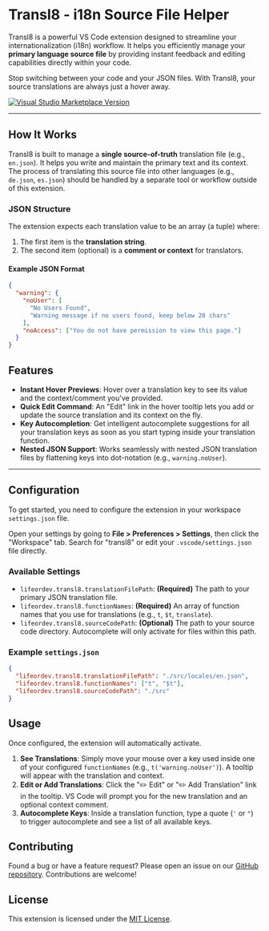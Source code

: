 # Transl8 - i18n Source File Helper

Transl8 is a powerful VS Code extension designed to streamline your internationalization (i18n) workflow. It helps you efficiently manage your **primary language source file** by providing instant feedback and editing capabilities directly within your code.

Stop switching between your code and your JSON files. With Transl8, your source translations are always just a hover away.

[![Visual Studio Marketplace Version](https://img.shields.io/visual-studio-marketplace/v/lifeordev.transl8?style=flat-square&label=Marketplace)](https://marketplace.visualstudio.com/items?itemName=lifeordev.transl8)

---

## How It Works

Transl8 is built to manage a **single source-of-truth** translation file (e.g., `en.json`). It helps you write and maintain the primary text and its context. The process of translating this source file into other languages (e.g., `de.json`, `es.json`) should be handled by a separate tool or workflow outside of this extension.

### JSON Structure

The extension expects each translation value to be an array (a tuple) where:

1.  The first item is the **translation string**.
2.  The second item (optional) is a **comment or context** for translators.

#### Example JSON Format

```json
{
  "warning": {
    "noUser": [
      "No Users Found",
      "Warning message if no users found, keep below 20 chars"
    ],
    "noAccess": ["You do not have permission to view this page."]
  }
}
```

## Features

- **Instant Hover Previews**: Hover over a translation key to see its value and the context/comment you've provided.
- **Quick Edit Command**: An "Edit" link in the hover tooltip lets you add or update the source translation and its context on the fly.
- **Key Autocompletion**: Get intelligent autocomplete suggestions for all your translation keys as soon as you start typing inside your translation function.
- **Nested JSON Support**: Works seamlessly with nested JSON translation files by flattening keys into dot-notation (e.g., `warning.noUser`).

---

## Configuration

To get started, you need to configure the extension in your workspace `settings.json` file.

Open your settings by going to **File > Preferences > Settings**, then click the "Workspace" tab. Search for "transl8" or edit your `.vscode/settings.json` file directly.

### Available Settings

- `lifeordev.transl8.translationFilePath`: **(Required)** The path to your primary JSON translation file.
- `lifeordev.transl8.functionNames`: **(Required)** An array of function names that you use for translations (e.g., `t`, `$t`, `translate`).
- `lifeordev.transl8.sourceCodePath`: **(Optional)** The path to your source code directory. Autocomplete will only activate for files within this path.

### Example `settings.json`

```json
{
  "lifeordev.transl8.translationFilePath": "./src/locales/en.json",
  "lifeordev.transl8.functionNames": ["t", "$t"],
  "lifeordev.transl8.sourceCodePath": "./src"
}
```

## Usage

Once configured, the extension will automatically activate.

1.  **See Translations**: Simply move your mouse over a key used inside one of your configured `functionNames` (e.g., `t('warning.noUser')`). A tooltip will appear with the translation and context.
2.  **Edit or Add Translations**: Click the "✏️ Edit" or "✏️ Add Translation" link in the tooltip. VS Code will prompt you for the new translation and an optional context comment.
3.  **Autocomplete Keys**: Inside a translation function, type a quote (`'` or `"`) to trigger autocomplete and see a list of all available keys.

## Contributing

Found a bug or have a feature request? Please open an issue on our [GitHub repository](https://github.com/lifeordev/transl8). Contributions are welcome!

## License

This extension is licensed under the [MIT License](https://github.com/lifeordev/transl8/blob/master/LICENSE).
